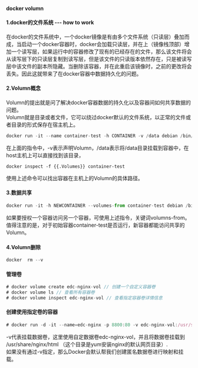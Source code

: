 #### docker volumn
#### 1.docker的文件系统 --- how to work
在docker的文件系统中，一个docker镜像是有由多个文件系统（只读层）叠加而成，当启动一个docker容器时，docker会加载只读层，并在上（镜像栈顶部）增加一个读写层，如果运行中的容器修改了现有的已经存在的文件，那么该文件将会从读写层下的只读层复制到读写层，但是该文件的只读版本依然存在，只是被读写层中该文件的副本所隐藏。当删除该容器，并在此重启该镜像时，之前的更改将会丢失。因此这就带来了在docker容器中数据持久化的问题。

#### 2.Volumn概念
Volumn的提出就是问了解决docker容器数据的持久化以及容器间如何共享数据的问题。<br/>
Volumn就是目录或者文件，它可以绕过docker默认的文件系统，以正常的文件或者目录的形式保存在宿主机上。<br/>
```javascript
docker run -it --name container-test -h CONTAINER -v /data debian /bin/bash
```
在上面的指令中，-v表示声明Volumn，/data表示将/data目录挂载到容器中，在host主机上可以直接找到该目录，
```javascipt
docker inspect -f {{.Volumes}} container-test
```
使用上述命令可以找出容器在主机上的Volumn的具体路径。

#### 3.数据共享
```javascript
docker run -it -h NEWCONTAINER --volumes-from container-test debian /bin/bash
```
如果要授权一个容器访问另一个容器，可使用上述指令，关键词volumns-from。<br/>
值得注意的是，对于初始容器container-test是否运行，新容器都能访问共享的Volumn。
#### 4.Volumn删除
```javascript
docker  rm --v
```

#### 管理卷
```javascript
# docker volume create edc-nginx-vol // 创建一个自定义容器卷
# docker volume ls // 查看所有容器卷
# docker volume inspect edc-nginx-vol // 查看指定容器卷详情信息
```
#### 创建使用指定卷的容器
```javascript
# docker run -d -it --name=edc-nginx -p 8800:80 -v edc-nginx-vol:/usr/share/nginx/html nginx
```
-v代表挂载数据卷，这里使用自定数据卷edc-nginx-vol，并且将数据卷挂载到 /usr/share/nginx/html （这个目录是yum安装nginx的默认网页目录）.</br>
如果没有通过-v指定，那么Docker会默认帮我们创建匿名数据卷进行映射和挂载。</br>
